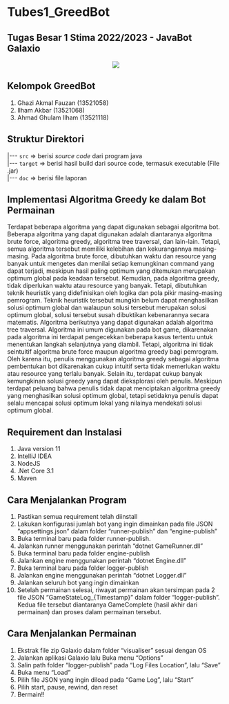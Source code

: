 # Tubes1_GreedBot
## Tugas Besar 1 Stima 2022/2023 - JavaBot Galaxio

<p align="center">
    <img src=image.png
</p>

## Kelompok GreedBot
1. Ghazi Akmal Fauzan	(13521058) 
2. Ilham Akbar			(13521068) 
3. Ahmad Ghulam Ilham   (13521118) 

## Struktur Direktori
|---  `src` => berisi *source code* dari program java<br>
|---  `target` => berisi hasil build dari source code, termasuk executable (File .jar)<br>
|---  `doc` => berisi file laporan<br>

## Implementasi Algoritma Greedy ke dalam Bot Permainan 

Terdapat beberapa algoritma yang dapat digunakan sebagai algoritma bot. Beberapa algoritma yang dapat digunakan adalah diantaranya algoritma brute force, algoritma greedy, algoritma tree traversal, dan lain-lain. Tetapi, semua algoritma tersebut memiliki kelebihan dan kekurangannya masing-masing. Pada algoritma brute force, dibutuhkan waktu dan resource yang banyak untuk mengetes dan menilai setiap kemungkinan command yang dapat terjadi, meskipun hasil paling optimum yang ditemukan merupakan optimum global pada keadaan tersebut. Kemudian, pada algoritma greedy, tidak diperlukan waktu atau resource yang banyak. Tetapi, dibutuhkan teknik heuristik yang didefinisikan oleh logika dan pola pikir masing-masing pemrogram. Teknik heuristik tersebut mungkin belum dapat menghasilkan solusi optimum global dan walaupun solusi tersebut merupakan solusi optimum global, solusi tersebut susah dibuktikan kebenarannya secara matematis. Algoritma berikutnya yang dapat digunakan adalah algoritma tree traversal. Algoritma ini umum digunakan pada bot game, dikarenakan pada algoritma ini terdapat pengecekkan beberapa kasus tertentu untuk menentukan langkah selanjutnya yang diambil. Tetapi, algoritma ini tidak seintuitif algoritma brute force maupun algoritma greedy bagi pemrogram. Oleh karena itu, penulis menggunakan algoritma greedy sebagai algoritma pembentukan bot dikarenakan cukup intuitif serta tidak memerlukan waktu atau resource yang terlalu banyak. Selain itu, terdapat cukup banyak kemungkinan solusi greedy yang dapat dieksplorasi oleh penulis. Meskipun terdapat peluang bahwa penulis tidak dapat menciptakan algoritma greedy yang menghasilkan solusi optimum global, tetapi setidaknya penulis dapat selalu mencapai solusi optimum lokal yang nilainya mendekati solusi optimum global. 

## Requirement dan Instalasi
1. Java version 11
2. IntelIiJ IDEA
3. NodeJS
4. .Net Core 3.1
5. Maven

## Cara Menjalankan Program
1. Pastikan semua requirement telah diinstall
2. Lakukan konfigurasi jumlah bot yang ingin dimainkan pada file JSON ”appsettings.json” dalam folder “runner-publish” dan “engine-publish”
3. Buka terminal baru pada folder runner-publish.
4. Jalankan runner menggunakan perintah “dotnet GameRunner.dll”
5. Buka terminal baru pada folder engine-publish
6. Jalankan engine menggunakan perintah “dotnet Engine.dll”
7. Buka terminal baru pada folder logger-publish
8. Jalankan engine menggunakan perintah “dotnet Logger.dll”
9. Jalankan seluruh bot yang ingin dimainkan
10. Setelah permainan selesai, riwayat permainan akan tersimpan pada 2 file JSON “GameStateLog_{Timestamp}” dalam folder “logger-publish”. Kedua file tersebut diantaranya GameComplete (hasil akhir dari permainan) dan proses dalam permainan tersebut.
 
## Cara Menjalankan Permainan
1. Ekstrak file zip Galaxio dalam folder “visualiser” sesuai dengan OS 
2. Jalankan aplikasi Galaxio lalu Buka menu “Options”
3. Salin path folder “logger-publish” pada “Log Files Location”, lalu “Save”
4. Buka menu “Load”
5. Pilih file JSON yang ingin diload pada “Game Log”, lalu “Start”
6. Pilih start, pause, rewind, dan reset
7. Bermain!!


